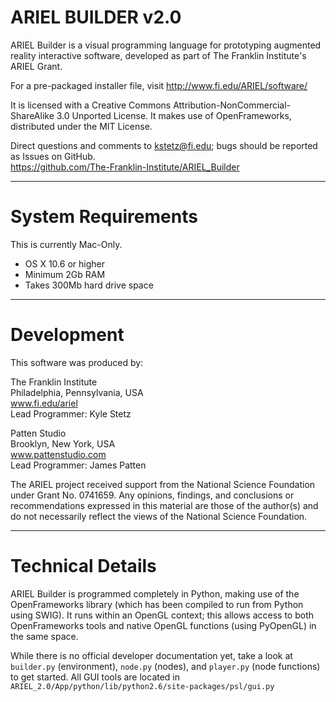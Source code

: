 ARIEL BUILDER v2.0
==================

ARIEL Builder is a visual programming language for prototyping augmented reality interactive software, developed as part of The Franklin Institute's ARIEL Grant.

For a pre-packaged installer file, visit http://www.fi.edu/ARIEL/software/

It is licensed with a Creative Commons Attribution-NonCommercial-ShareAlike 3.0 Unported License.
It makes use of OpenFrameworks, distributed under the MIT License.

Direct questions and comments to kstetz@fi.edu; bugs should be reported as Issues on GitHub.  
https://github.com/The-Franklin-Institute/ARIEL_Builder

* * *

System Requirements
===================

This is currently Mac-Only.

* OS X 10.6 or higher
* Minimum 2Gb RAM
* Takes 300Mb hard drive space

* * *

Development
===============

This software was produced by:

The Franklin Institute  
Philadelphia, Pennsylvania, USA  
www.fi.edu/ariel  
Lead Programmer: Kyle Stetz
 
Patten Studio  
Brooklyn, New York, USA  
www.pattenstudio.com  
Lead Programmer: James Patten  

The ARIEL project received support from the National Science Foundation under Grant No. 0741659. Any opinions, findings, and conclusions or recommendations expressed in this material are those
of the author(s) and do not necessarily reflect the views of the National Science Foundation.

* * *

Technical Details
=================

ARIEL Builder is programmed completely in Python, making use of the OpenFrameworks library (which has been compiled to run from Python using SWIG). It runs within an OpenGL context; this allows access to both OpenFrameworks tools and native OpenGL functions (using PyOpenGL) in the same space.

While there is no official developer documentation yet, take a look at `builder.py` (environment), `node.py` (nodes), and `player.py` (node functions) to get started. All GUI tools are located in `ARIEL_2.0/App/python/lib/python2.6/site-packages/psl/gui.py`